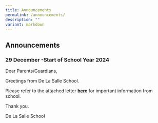 ```yaml
---
title: Announcements
permalink: /announcements/
description: ""
variant: markdown
---
```

## Announcements


### 29 December -Start of School Year 2024


Dear Parents/Guardians,
  
Greetings from De La Salle School. 

Please refer to the attached letter [**here**](/files/Start_of_School_Year_2024.pdf) for important information from school. 

Thank you.
  

De La Salle School